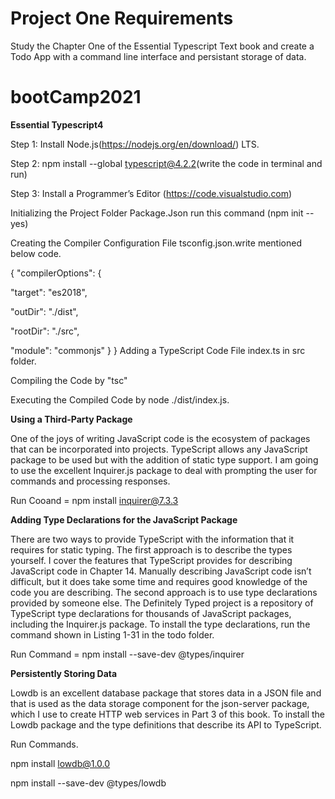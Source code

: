 # Project One Requirements

Study the Chapter One of the Essential Typescript Text book and create a Todo App with a command line interface and persistant storage of data. 

# bootCamp2021

**Essential Typescript4**

Step 1: Install Node.js(https://nodejs.org/en/download/) LTS.

Step 2: npm install --global typescript@4.2.2(write the code in terminal and run)

Step 3: Install a Programmer’s Editor (https://code.visualstudio.com)

Initializing the Project Folder Package.Json run this command (npm init --yes)

Creating the Compiler Configuration File tsconfig.json.write mentioned below code.

{
 "compilerOptions": {
 
 "target": "es2018",
 
 "outDir": "./dist",
 
 "rootDir": "./src",
 
 "module": "commonjs"
 }
}
Adding a TypeScript Code File index.ts in src folder.

Compiling the Code by "tsc"

Executing the Compiled Code by node ./dist/index.js.

**Using a Third-Party Package**

One of the joys of writing JavaScript code is the ecosystem of packages that can be incorporated into
projects. TypeScript allows any JavaScript package to be used but with the addition of static type support. I
am going to use the excellent Inquirer.js package to deal with prompting the user for commands and processing responses. 

Run Cooand = npm install inquirer@7.3.3

**Adding Type Declarations for the JavaScript Package**

There are two ways to provide TypeScript with the information that it requires for static typing. The
first approach is to describe the types yourself. I cover the features that TypeScript provides for describing
JavaScript code in Chapter 14. Manually describing JavaScript code isn’t difficult, but it does take some time
and requires good knowledge of the code you are describing.
The second approach is to use type declarations provided by someone else. The Definitely Typed
project is a repository of TypeScript type declarations for thousands of JavaScript packages, including the
Inquirer.js package. To install the type declarations, run the command shown in Listing 1-31 in the todo
folder.

Run Command = npm install --save-dev @types/inquirer

**Persistently Storing Data**

Lowdb is an excellent database package that stores data in a JSON file and that is used as the data
storage component for the json-server package, which I use to create HTTP web services in Part 3 of this
book.
To install the Lowdb package and the type definitions
that describe its API to TypeScript.

Run Commands.

npm install lowdb@1.0.0

npm install --save-dev @types/lowdb



